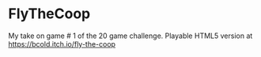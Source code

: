 # FlyTheCoop
My take on game # 1 of the 20 game challenge. Playable HTML5 version at https://bcold.itch.io/fly-the-coop 
